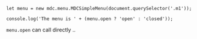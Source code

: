 


`let menu = new mdc.menu.MDCSimpleMenu(document.querySelector('.m1'));`  

`console.log('The menu is ' + (menu.open ? 'open' : 'closed'));`

`menu.open` can call directly .. 